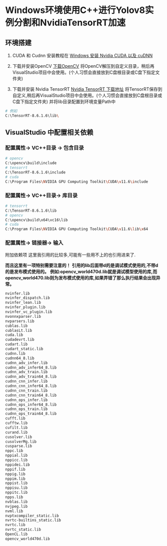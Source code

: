 # Windows环境使用C++进行Yolov8实例分割和NvidiaTensorRT加速

## 环境搭建
1. CUDA 和 Cudnn 安装教程在 [Windows 安装 Nvidia CUDA 以及 cuDNN](https://hongzhuoxx.xyz:8088/archives/341)
2. 下载并安装OpenCV
[下载OpenCV](https://opencv.org/releases/)
将OpenCV解压到自定义目录，稍后再VisualStudio项目中会使用。(个人习惯会直接放到C盘根目录或C盘下指定文件夹)

3. 下载并安装 Nvidia TensorRT
[Nvidia TensorRT 下载地址](https://developer.nvidia.com/nvidia-tensorrt-download)
将TensorRT保存到自定义,稍后再VisualStudio项目中会使用。(个人习惯会直接放到C盘根目录或C盘下指定文件夹)
并将lib目录配置到环境变量Path中
```sh
# 例如
C:\TensorRT-8.6.1.6\lib\
```

## VisualStudio 中配置相关依赖
### 配置属性-> VC++目录 -> 包含目录
```sh
# opencv
C:\opencv\build\include
# tensorrt
C:\TensorRT-8.6.1.6\include
# cuda
C:\Program Files\NVIDIA GPU Computing Toolkit\CUDA\v11.6\include
```

### 配置属性-> VC++目录-> 库目录
```sh
# tensorrt
C:\TensorRT-8.6.1.6\lib
# opencv
C:\opencv\build\x64\vc16\lib
# cuda
C:\Program Files\NVIDIA GPU Computing Toolkit\CUDA\v11.6\lib\x64
```

### 配置属性-> 链接器-> 输入
附加依赖项
这里我引用的比较多,可能有一些用不上的也引用进来了.

**而且这里有一项特别需要注意的！**
**引用的lib后面带d的是调试模式使用的,不带d的是发布模式使用的。**
**例如:opencv_world470d.lib就是调试模型使用的库,而opencv_world470.lib则为发布模式使用的库,如果弄错了那么执行结果会出现异常。**


```sh
nvinfer.lib
nvinfer_dispatch.lib
nvinfer_lean.lib
nvinfer_plugin.lib
nvinfer_vc_plugin.lib
nvonnxparser.lib
nvparsers.lib
cublas.lib
cublasLt.lib
cuda.lib
cudadevrt.lib
cudart.lib
cudart_static.lib
cudnn.lib
cudnn64_8.lib
cudnn_adv_infer.lib
cudnn_adv_infer64_8.lib
cudnn_adv_train.lib
cudnn_adv_train64_8.lib
cudnn_cnn_infer.lib
cudnn_cnn_infer64_8.lib
cudnn_cnn_train.lib
cudnn_cnn_train64_8.lib
cudnn_ops_infer.lib
cudnn_ops_infer64_8.lib
cudnn_ops_train.lib
cudnn_ops_train64_8.lib
cufft.lib
cufftw.lib
cufilt.lib
curand.lib
cusolver.lib
cusolverMg.lib
cusparse.lib
nppc.lib
nppial.lib
nppicc.lib
nppidei.lib
nppif.lib
nppig.lib
nppim.lib
nppist.lib
nppisu.lib
nppitc.lib
npps.lib
nvblas.lib
nvjpeg.lib
nvml.lib
nvptxcompiler_static.lib
nvrtc-builtins_static.lib
nvrtc.lib
nvrtc_static.lib
OpenCL.lib
opencv_world470d.lib
```
